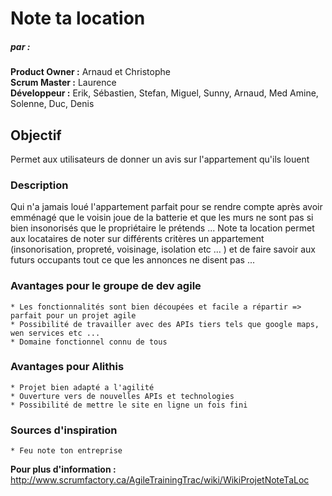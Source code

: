 # Note ta location
##### par :
 **Product Owner :** Arnaud et Christophe  
 **Scrum Master :** Laurence  
 **Développeur :** Erik, Sébastien, Stefan, Miguel, Sunny, Arnaud, Med Amine, Solenne, Duc, Denis  

## Objectif

Permet aux utilisateurs de donner un avis sur l'appartement qu'ils louent

### Description

Qui n'a jamais loué l'appartement parfait pour se rendre compte après avoir emménagé que le voisin joue de la batterie et que les murs
ne sont pas si bien insonorisés que le propriétaire le prétends ... Note ta location permet aux locataires de noter sur différents critères
un appartement (insonorisation, propreté, voisinage, isolation etc ... ) et de faire savoir aux futurs occupants tout ce que les annonces ne
disent pas ...

### Avantages pour le groupe de dev agile

    * Les fonctionnalités sont bien découpées et facile a répartir => parfait pour un projet agile
    * Possibilité de travailler avec des APIs tiers tels que google maps, wen services etc ...
    * Domaine fonctionnel connu de tous

### Avantages pour Alithis

    * Projet bien adapté a l'agilité
    * Ouverture vers de nouvelles APIs et technologies
    * Possibilité de mettre le site en ligne un fois fini

### Sources d'inspiration

    * Feu note ton entreprise

**Pour plus d'information :**
http://www.scrumfactory.ca/AgileTrainingTrac/wiki/WikiProjetNoteTaLoc